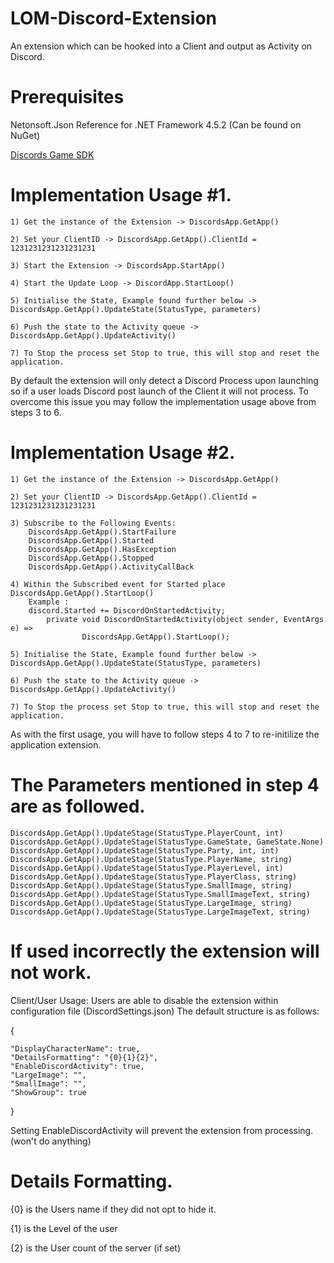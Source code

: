 # LOM-Discord-Extension
An extension which can be hooked into a Client and output as Activity on Discord.

# Prerequisites
Netonsoft.Json Reference for .NET Framework 4.5.2 (Can be found on NuGet)
	
[Discords Game SDK](https://discordapp.com/developers/docs/game-sdk/sdk-starter-guide)


# Implementation Usage #1.
	1) Get the instance of the Extension -> DiscordsApp.GetApp()
	
	2) Set your ClientID -> DiscordsApp.GetApp().ClientId = 1231231231231231231
  
	3) Start the Extension -> DiscordsApp.StartApp()
	
	4) Start the Update Loop -> DiscordApp.StartLoop()
  
	5) Initialise the State, Example found further below -> DiscordsApp.GetApp().UpdateState(StatusType, parameters)
  
	6) Push the state to the Activity queue -> DiscordsApp.GetApp().UpdateActivity()
	
	7) To Stop the process set Stop to true, this will stop and reset the application.
  
By default the extension will only detect a Discord Process upon launching  so if a user loads Discord post launch of the Client it will not process.
To overcome this issue you may follow the implementation usage above from steps 3 to 6.

# Implementation Usage #2.
	1) Get the instance of the Extension -> DiscordsApp.GetApp()
	
	2) Set your ClientID -> DiscordsApp.GetApp().ClientId = 1231231231231231231
	
	3) Subscribe to the Following Events:
		DiscordsApp.GetApp().StartFailure
		DiscordsApp.GetApp().Started
		DiscordsApp.GetApp().HasException
		DiscordsApp.GetApp().Stopped
		DiscordsApp.GetApp().ActivityCallBack
		
	4) Within the Subscribed event for Started place DiscordsApp.GetApp().StartLoop()
		Example :
		discord.Started += DiscordOnStartedActivity;
	        private void DiscordOnStartedActivity(object sender, EventArgs e) =>
            		DiscordsApp.GetApp().StartLoop();
			
	5) Initialise the State, Example found further below -> DiscordsApp.GetApp().UpdateState(StatusType, parameters)
  
	6) Push the state to the Activity queue -> DiscordsApp.GetApp().UpdateActivity()
	
	7) To Stop the process set Stop to true, this will stop and reset the application.
			
As with the first usage, you will have to follow steps 4 to 7 to re-initilize the application extension.

# The Parameters mentioned in step 4 are as followed.

	DiscordsApp.GetApp().UpdateStage(StatusType.PlayerCount, int)
	DiscordsApp.GetApp().UpdateStage(StatusType.GameState, GameState.None)
	DiscordsApp.GetApp().UpdateStage(StatusType.Party, int, int)
	DiscordsApp.GetApp().UpdateStage(StatusType.PlayerName, string)
	DiscordsApp.GetApp().UpdateStage(StatusType.PlayerLevel, int)
	DiscordsApp.GetApp().UpdateStage(StatusType.PlayerClass, string)
	DiscordsApp.GetApp().UpdateStage(StatusType.SmallImage, string)
	DiscordsApp.GetApp().UpdateStage(StatusType.SmallImageText, string)
	DiscordsApp.GetApp().UpdateStage(StatusType.LargeImage, string)
	DiscordsApp.GetApp().UpdateStage(StatusType.LargeImageText, string)

# If used incorrectly the extension will not work.


Client/User Usage:
Users are able to disable the extension within configuration file (DiscordSettings.json)
The default structure is as follows:

{

	"DisplayCharacterName": true,
	"DetailsFormatting": "{0}{1}{2}",
	"EnableDiscordActivity": true,
	"LargeImage": "",
	"SmallImage": "",
	"ShowGroup": true
	
}

Setting EnableDiscordActivity will prevent the extension from processing. (won't do anything)

# Details Formatting.

{0} is the Users name if they did not opt to hide it.

{1} is the Level of the user

{2} is the User count of the server (if set)

